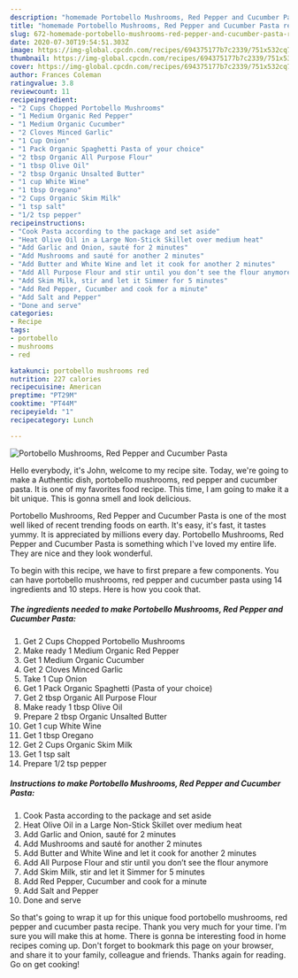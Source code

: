 ```yaml
---
description: "homemade Portobello Mushrooms, Red Pepper and Cucumber Pasta recipe | how to cook Portobello Mushrooms, Red Pepper and Cucumber Pasta"
title: "homemade Portobello Mushrooms, Red Pepper and Cucumber Pasta recipe | how to cook Portobello Mushrooms, Red Pepper and Cucumber Pasta"
slug: 672-homemade-portobello-mushrooms-red-pepper-and-cucumber-pasta-recipe-how-to-cook-portobello-mushrooms-red-pepper-and-cucumber-pasta
date: 2020-07-30T19:54:51.303Z
image: https://img-global.cpcdn.com/recipes/694375177b7c2339/751x532cq70/portobello-mushrooms-red-pepper-and-cucumber-pasta-recipe-main-photo.jpg
thumbnail: https://img-global.cpcdn.com/recipes/694375177b7c2339/751x532cq70/portobello-mushrooms-red-pepper-and-cucumber-pasta-recipe-main-photo.jpg
cover: https://img-global.cpcdn.com/recipes/694375177b7c2339/751x532cq70/portobello-mushrooms-red-pepper-and-cucumber-pasta-recipe-main-photo.jpg
author: Frances Coleman
ratingvalue: 3.8
reviewcount: 11
recipeingredient:
- "2 Cups Chopped Portobello Mushrooms"
- "1 Medium Organic Red Pepper"
- "1 Medium Organic Cucumber"
- "2 Cloves Minced Garlic"
- "1 Cup Onion"
- "1 Pack Organic Spaghetti Pasta of your choice"
- "2 tbsp Organic All Purpose Flour"
- "1 tbsp Olive Oil"
- "2 tbsp Organic Unsalted Butter"
- "1 cup White Wine"
- "1 tbsp Oregano"
- "2 Cups Organic Skim Milk"
- "1 tsp salt"
- "1/2 tsp pepper"
recipeinstructions:
- "Cook Pasta according to the package and set aside"
- "Heat Olive Oil in a Large Non-Stick Skillet over medium heat"
- "Add Garlic and Onion, sauté for 2 minutes"
- "Add Mushrooms and sauté for another 2 minutes"
- "Add Butter and White Wine and let it cook for another 2 minutes"
- "Add All Purpose Flour and stir until you don’t see the flour anymore"
- "Add Skim Milk, stir and let it Simmer for 5 minutes"
- "Add Red Pepper, Cucumber and cook for a minute"
- "Add Salt and Pepper"
- "Done and serve"
categories:
- Recipe
tags:
- portobello
- mushrooms
- red

katakunci: portobello mushrooms red 
nutrition: 227 calories
recipecuisine: American
preptime: "PT29M"
cooktime: "PT44M"
recipeyield: "1"
recipecategory: Lunch

---
```



![Portobello Mushrooms, Red Pepper and Cucumber Pasta](https://img-global.cpcdn.com/recipes/694375177b7c2339/751x532cq70/portobello-mushrooms-red-pepper-and-cucumber-pasta-recipe-main-photo.jpg)

Hello everybody, it's John, welcome to my recipe site. Today, we're going to make a Authentic dish, portobello mushrooms, red pepper and cucumber pasta. It is one of my favorites food recipe. This time, I am going to make it a bit unique. This is gonna smell and look delicious.

Portobello Mushrooms, Red Pepper and Cucumber Pasta is one of the most well liked of recent trending foods on earth. It's easy, it's fast, it tastes yummy. It is appreciated by millions every day. Portobello Mushrooms, Red Pepper and Cucumber Pasta is something which I've loved my entire life. They are nice and they look wonderful.




To begin with this recipe, we have to first prepare a few components. You can have portobello mushrooms, red pepper and cucumber pasta using 14 ingredients and 10 steps. Here is how you cook that.

<!--inarticleads1-->

##### The ingredients needed to make Portobello Mushrooms, Red Pepper and Cucumber Pasta:

1. Get 2 Cups Chopped Portobello Mushrooms
1. Make ready 1 Medium Organic Red Pepper
1. Get 1 Medium Organic Cucumber
1. Get 2 Cloves Minced Garlic
1. Take 1 Cup Onion
1. Get 1 Pack Organic Spaghetti (Pasta of your choice)
1. Get 2 tbsp Organic All Purpose Flour
1. Make ready 1 tbsp Olive Oil
1. Prepare 2 tbsp Organic Unsalted Butter
1. Get 1 cup White Wine
1. Get 1 tbsp Oregano
1. Get 2 Cups Organic Skim Milk
1. Get 1 tsp salt
1. Prepare 1/2 tsp pepper




<!--inarticleads2-->

##### Instructions to make Portobello Mushrooms, Red Pepper and Cucumber Pasta:

1. Cook Pasta according to the package and set aside
1. Heat Olive Oil in a Large Non-Stick Skillet over medium heat
1. Add Garlic and Onion, sauté for 2 minutes
1. Add Mushrooms and sauté for another 2 minutes
1. Add Butter and White Wine and let it cook for another 2 minutes
1. Add All Purpose Flour and stir until you don’t see the flour anymore
1. Add Skim Milk, stir and let it Simmer for 5 minutes
1. Add Red Pepper, Cucumber and cook for a minute
1. Add Salt and Pepper
1. Done and serve




So that's going to wrap it up for this unique food portobello mushrooms, red pepper and cucumber pasta recipe. Thank you very much for your time. I'm sure you will make this at home. There is gonna be interesting food in home recipes coming up. Don't forget to bookmark this page on your browser, and share it to your family, colleague and friends. Thanks again for reading. Go on get cooking!
